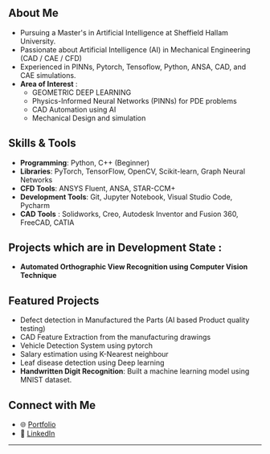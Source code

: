 ## About Me
- Pursuing a Master's in Artificial Intelligence at Sheffield Hallam University.
- Passionate about Artificial Intelligence (AI) in Mechanical Engineering (CAD / CAE / CFD)
- Experienced in PINNs, Pytorch, Tensoflow, Python, ANSA, CAD, and CAE simulations.
- **Area of Interest** : 
  - GEOMETRIC DEEP LEARNING
  - Physics-Informed Neural Networks (PINNs) for PDE problems
  - CAD Automation using AI
  - Mechanical Design and simulation

## Skills & Tools
- **Programming**: Python, C++ (Beginner)
- **Libraries**: PyTorch, TensorFlow, OpenCV, Scikit-learn, Graph Neural Networks
- **CFD Tools**: ANSYS Fluent, ANSA, STAR-CCM+
- **Development Tools**: Git, Jupyter Notebook, Visual Studio Code, Pycharm
- **CAD Tools** : Solidworks, Creo, Autodesk Inventor and Fusion 360, FreeCAD, CATIA

## Projects which are in Development State :
- **Automated Orthographic View Recognition using Computer Vision Technique** 


## Featured Projects

- Defect detection in Manufactured the Parts (AI based Product quality testing)
- CAD Feature Extraction from the manufacturing drawings
- Vehicle Detection System using pytorch
- Salary estimation using K-Nearest neighbour
- Leaf disease detection using Deep learning
- **Handwritten Digit Recognition**: Built a machine learning model using MNIST dataset.

## Connect with Me
- 🌐 [Portfolio](https://www.linkedin.com/in/velanc/)
- 💼 [LinkedIn](https://www.linkedin.com/in/velanc/)

---

